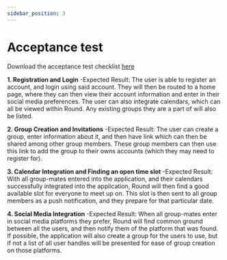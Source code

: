 ```yaml
---
sidebar_position: 3
---
```

# Acceptance test

Download the acceptance test checklist [here](https://github.com/Capstone-Projects-2023-Spring/project-groupmeet/files/11377275/Acceptance_Test.docx)

**1. Registration and Login**
-Expected Result: The user is able to register an account, and login using said account. They will then be routed to a home page, where they can then view their account information and enter in their social media preferences. The user can also integrate calendars, which can all be viewed within Round. Any existing groups they are a part of will also be listed.

**2. Group Creation and Invitations**
-Expected Result: The user can create a group, enter information about it, and then have link which can then be shared among other group members. These group members can then use this link to add the group to their owns accounts (which they may need to register for).

**3. Calendar Integration and Finding an open time slot**
-Expected Result: With all group-mates entered into the application, and their calendars successfully integrated into the application, Round will then find a good available slot for everyone to meet up on. This slot is then sent to all group members as a push notification, and they prepare for that particular date.

**4. Social Media Integration**
-Expected Result: When all group-mates enter in social media platforms they prefer, Round will find common ground between all the users, and then notify them of the platform that was found. If possible, the application will also create a group for the users to use, but if not a list of all user handles will be presented for ease of group creation on those platforms.
